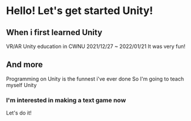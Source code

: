 # Hello! Let's get started Unity!

## When i first learned Unity
VR/AR Unity education in CWNU
2021/12/27 ~ 2022/01/21
It was very fun!

## And more
Programming on Unity is the funnest i've ever done
So I'm going to teach myself Unity

### I'm interested in making a text game now
Let's do it!
